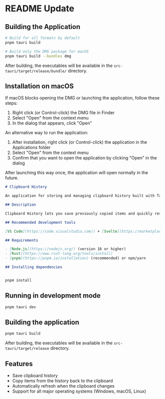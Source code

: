 # README Update

## Building the Application

```bash
# Build for all formats by default
pnpm tauri build

# Build only the DMG package for macOS
pnpm tauri build --bundles dmg
```

After building, the executables will be available in the `src-tauri/target/release/bundle/` directory.

## Installation on macOS

If macOS blocks opening the DMG or launching the application, follow these steps:

1. Right click (or Control-click) the DMG file in Finder
2. Select "Open" from the context menu
3. In the dialog that appears, click "Open"

An alternative way to run the application:

1. After installation, right click (or Control-click) the application in the Applications folder
2. Select "Open" from the context menu
3. Confirm that you want to open the application by clicking "Open" in the dialog

After launching this way once, the application will open normally in the future.

```language=markdown:clipboard-history-tauri/README.md
# Clipboard History

An application for storing and managing clipboard history built with Tauri, SvelteKit, and TypeScript.

## Description

Clipboard History lets you save previously copied items and quickly restore them to the clipboard. The application works on all major operating systems thanks to Tauri.

## Recommended development tools

[VS Code](https://code.visualstudio.com/) + [Svelte](https://marketplace.visualstudio.com/items?itemName=svelte.svelte-vscode) + [Tauri](https://marketplace.visualstudio.com/items?itemName=tauri-apps.tauri-vscode) + [rust-analyzer](https://marketplace.visualstudio.com/items?itemName=rust-lang.rust-analyzer).

## Requirements

- [Node.js](https://nodejs.org/) (version 16 or higher)
- [Rust](https://www.rust-lang.org/tools/install)
- [pnpm](https://pnpm.io/installation) (recommended) or npm/yarn

## Installing dependencies


pnpm install
```

## Running in development mode

```bash
pnpm tauri dev
```

## Building the application

```bash
pnpm tauri build
```

After building, the executables will be available in the `src-tauri/target/release` directory.

## Features

- Save clipboard history
- Copy items from the history back to the clipboard
- Automatically refresh when the clipboard changes
- Support for all major operating systems (Windows, macOS, Linux)
```
